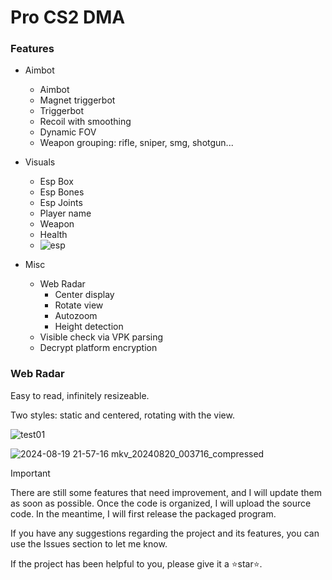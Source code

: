 # Pro CS2 DMA

### Features 
+ Aimbot
  - Aimbot
  - Magnet triggerbot
  - Triggerbot
  - Recoil with smoothing
  - Dynamic FOV
  - Weapon grouping: rifle, sniper, smg, shotgun...

+ Visuals
  - Esp Box
  - Esp Bones
  - Esp Joints 
  - Player name                            
  - Weapon
  - Health
  - ![esp](https://github.com/user-attachments/assets/e6df2d18-6c16-411c-8d72-a9578cb7be73)



+ Misc
  - Web Radar
    - Center display
    - Rotate view
    - Autozoom
    - Height detection
  - Visible check via VPK parsing
  - Decrypt platform encryption
 


### Web Radar

Easy to read, infinitely resizeable.

Two styles: static and centered, rotating with the view.

![test01](https://github.com/user-attachments/assets/3fddaf8a-29c0-4bdb-abe3-07eef1d42a88)


![2024-08-19 21-57-16 mkv_20240820_003716_compressed](https://github.com/user-attachments/assets/16092ecd-3e24-45c0-9f0b-13dccefbc817)

> [!IMPORTANT]
> There are still some features that need improvement, and I will update them as soon as possible. Once the code is organized, I will upload the source code. In the meantime, I will first release the packaged program. 

If you have any suggestions regarding the project and its features, you can use the Issues section to let me know. 

If the project has been helpful to you, please give it a ⭐star⭐.




